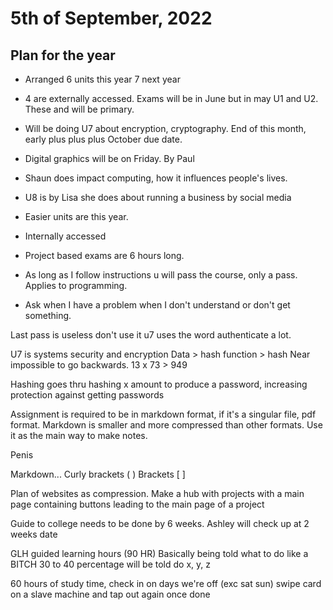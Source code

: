 # 5th of September, 2022
## Plan for the year

+ Arranged 6 units this year 7 next year
+ 4 are externally accessed. Exams will be in June but in may U1 and U2. These and will be primary.
+ Will be doing U7 about encryption, cryptography. End of this month, early plus plus plus October due date.
+ Digital graphics will be on Friday. By Paul
+ Shaun does impact computing, how it influences people's lives.
+ U8 is by Lisa she does about running a business by social media

+  Easier units are this year.

+ Internally accessed
+ Project based exams are 6 hours long.

+ As long as I follow instructions u will pass the course, only a pass. Applies to programming.

+ Ask when I have a problem when I don't understand or don't get something. 

Last pass is useless don't use it 
u7 uses the word authenticate a lot. 

U7 is systems security and encryption
Data > hash function > hash
Near impossible to go backwards.
13 x 73 > 949

Hashing goes thru hashing x amount to produce a password, increasing protection against getting passwords

Assignment is required to be in markdown format, if it's a singular file, pdf format.
Markdown is smaller and more compressed than other formats. Use it as the main way to make notes.

Penis

Markdown...
Curly brackets ( )
Brackets [ ]

Plan of websites as compression.
Make a hub with projects with a main page containing buttons leading to the main page of a project 

Guide to college needs to be done by 6 weeks.
Ashley will check up at 2 weeks date

GLH guided learning hours (90 HR)
Basically being told what to do like a BITCH
30 to 40 percentage will be told do x, y, z

60 hours of study time, check in on days we're off (exc sat sun) swipe card on a slave machine and tap out again once done